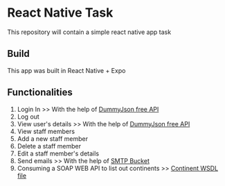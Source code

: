 # React Native Task
This repository will contain a simple react native app task

## Build
This app was built in React Native + Expo

## Functionalities
1. Login In >> With the help of [DummyJson free API](https://dummyjson.com/docs/auth)
2. Log out
3. View user's details >> With the help of [DummyJson free API](https://dummyjson.com/docs/auth)
4. View staff members
5. Add a new staff member
6. Delete a staff member
7. Edit a staff member's details
8. Send emails >> With the help of [SMTP Bucket](https://www.smtpbucket.com/)
9. Consuming a SOAP WEB API to list out continents >> [Continent WSDL file](http://webservices.oorsprong.org/websamples.countryinfo/CountryInfoService.wso?WSDL)